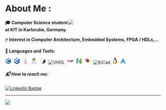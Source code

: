 # About Me :
<div align="left">
  <img src="https://media.giphy.com/media/v1.Y2lkPTc5MGI3NjExdDMxcW1hc2YwdGo2aDZsMzd0cmU3ZGR6b2U5YWliMjhjcjl2Nnc2aCZlcD12MV9pbnRlcm5hbF9naWZfYnlfaWQmY3Q9cw/KzJkzjggfGN5Py6nkT/giphy.gif" width="300" align="right"/>
  <div>
    <p><strong>🎓  Computer Science student at KIT in Karlsruhe, Germany.</strong></p>
    <p><strong>⚡  Interest in Computer Architecture, Embedded Systems, FPGA / HDLs,...</strong></p>
    <p><strong>🔧  Languages and Tools:</strong></p>
  </div>
</div>

<!-- List your languages and tools here -->
<div>
  <!-- Languages -->
  <img src="https://github.com/devicons/devicon/blob/master/icons/c/c-original.svg" title="C" alt="C" width="20" height="20"/>&nbsp;
  <img src="https://github.com/devicons/devicon/blob/master/icons/cplusplus/cplusplus-original.svg" title="C++" alt="C++" width="20" height="20"/>&nbsp;
  <img src="https://github.com/devicons/devicon/blob/master/icons/java/java-original-wordmark.svg" title="Java" alt="Java" width="20" height="20"/>&nbsp;
  <img src="https://github.com/devicons/devicon/blob/master/icons/python/python-original-wordmark.svg" title="Python" alt="Python" width="20" height="20"/>&nbsp;
  <img src="https://github.com/devicons/devicon/blob/master/icons/bash/bash-original.svg" title="Bash" alt="Bash" width="20" height="20"/>&nbsp;
  <img src="https://github.com/file-icons/icons/blob/master/svg/VHDL.svg" title="VHDL" alt="VHDL" width="20" height="20"/>&nbsp;
  <!-- Tools -->
  <img src="https://github.com/devicons/devicon/blob/master/icons/git/git-original-wordmark.svg" title="Git" alt="Git" width="20" height="20"/>&nbsp;
  <img src="https://github.com/devicons/devicon/blob/master/icons/neovim/neovim-original.svg" title="Neovim" alt="Neovim" width="20" height="20"/>&nbsp;
  <img src="https://github.com/devicons/devicon/blob/master/icons/jetbrains/jetbrains-original.svg" title="JetBrains" alt="JetBrains" width="20" height="20"/>&nbsp;
  <img src="https://github.com/onemarc/tech-icons/blob/main/icons/kicad.svg" title="KiCad" alt="KiCad" width="20" height="20"/>
  <!-- OS -->
  <img src="https://github.com/devicons/devicon/blob/master/icons/linux/linux-original.svg" title="Linux" alt="Linux" width="20" height="20"/>&nbsp;
  <img src="https://github.com/devicons/devicon/blob/master/icons/archlinux/archlinux-original.svg" title="Arch Linux" alt="Arch Linux" width="20" height="20"/>
</div>

##### 📬 How to reach me: 
[![Linkedin Badge](https://img.shields.io/badge/-amoehring99-blue?style=flat&logo=Linkedin&logoColor=white)](https://www.linkedin.com/in/alexander-m%C3%B6hring-273b47295/)

---
![](https://github-readme-stats.vercel.app/api/wakatime?username=amoehring99&theme=github_dark&api_domain=wakapi.dev&display_format=percent&custom_title=Weekly%20Stats&layout=default&line_height=40&langs_count=10&hide=unknown,Text,desktop,INI,gitignore)

<!--
**amoehring99/amoehring99** is a ✨ _special_ ✨ repository because its `README.md` (this file) appears on your GitHub profile.

Here are some ideas to get you started:

- 🔭 I’m currently working on ...
- 🌱 I’m currently learning ...
- 👯 I’m looking to collaborate on ...
- 🤔 I’m looking for help with ...
- 💬 Ask me about ...
- 📫 How to reach me: ...
- 😄 Pronouns: ...
- ⚡ Fun fact: ...
-->
